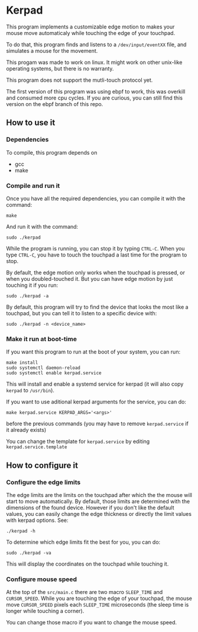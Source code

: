 # Kerpad

This program implements a customizable edge motion to makes your mouse move automaticaly while touching the edge of your touchpad.

To do that, this program finds and listens to a `/dev/input/eventXX` file, and simulates a mouse for the movement.

This progam was made to work on linux. It might work on other unix-like operating systems, but there is no warranty.

This program does not support the mutli-touch protocol yet.

The first version of this program was using ebpf to work, this was overkill and consumed more cpu cycles. If you are curious, you can still find this version on the ebpf branch of this repo.

## How to use it

### Dependencies

To compile, this program depends on
 - gcc
 - make

### Compile and run it

Once you have all the required dependencies, you can compile it with the command:
```
make
```
And run it with the command:
```
sudo ./kerpad
```

While the program is running, you can stop it by typing `CTRL-C`. When you type `CTRL-C`, you have to touch the touchpad a last time for the program to stop.

By default, the edge motion only works when the touchpad is pressed, or when you doubled-touched it. But you can have edge motion by just touching it if you run:
```
sudo ./kerpad -a
```

By default, this program will try to find the device that looks the most like a touchpad, but you can tell it to listen to a specific device with:
```
sudo ./kerpad -n <device_name>
```

### Make it run at boot-time

If you want this program to run at the boot of your system, you can run:
```
make install
sudo systemctl daemon-reload
sudo systemctl enable kerpad.service
```
This will install and enable a systemd service for kerpad (it will also copy `kerpad` to `/usr/bin`).

If you want to use aditional kerpad arguments for the service, you can do:
```
make kerpad.service KERPAD_ARGS='<args>'
```
before the previous commands (you may have to remove `kerpad.service` if it already exists)

You can change the template for `kerpad.service` by editing `kerpad.service.template`

## How to configure it

### Configure the edge limits

The edge limits are the limits on the touchpad after which the the mouse will start to move automatically. By default, those limits are determined with the dimensions of the found device. However if you don't like the default values, you can easily change the edge thickness or directly the limit values with kerpad options. See:
```
./kerpad -h
```

To determine which edge limits fit the best for you, you can do:
```
sudo ./kerpad -va
```
This will display the coordinates on the touchpad while touching it.

### Configure mouse speed

At the top of the `src/main.c` there are two macro `SLEEP_TIME` and `CURSOR_SPEED`. While you are touching the edge of your touchpad, the mouse move `CURSOR_SPEED` pixels each `SLEEP_TIME` microseconds (the sleep time is longer while touching a corner).

You can change those macro if you want to change the mouse speed.
